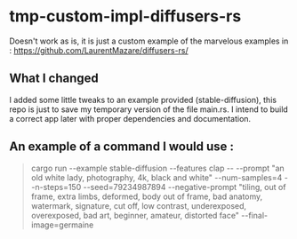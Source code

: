 # tmp-custom-impl-diffusers-rs

Doesn't work as is, it is just a custom example of the marvelous examples in :
https://github.com/LaurentMazare/diffusers-rs/

## What I changed
I added some little tweaks to an example provided (stable-diffusion), this repo is just to save my temporary version of the file main.rs. I intend to build a correct app later with proper dependencies and documentation.

## An example of a command I would use :
> cargo run --example stable-diffusion --features clap -- --prompt "an old white lady, photography, 4k, black and white" --num-samples=4 --n-steps=150 --seed=79234987894  --negative-prompt "tiling, out of frame, extra limbs, deformed, body out of frame, bad anatomy, watermark, signature, cut off, low contrast, underexposed, overexposed, bad art, beginner, amateur, distorted face" --final-image=germaine
